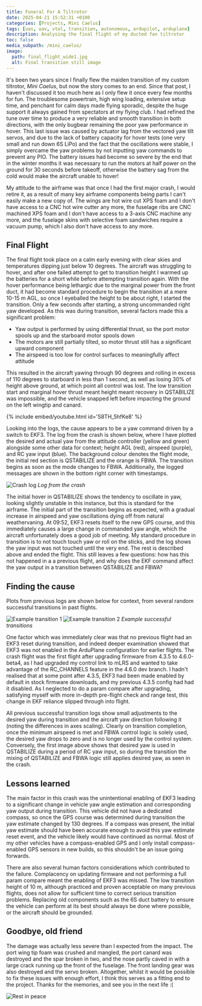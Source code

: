 ```yaml
---
title: Funeral For A Tiltrotor
date: 2025-04-21 15:52:31 +0100
categories: [Projects, Mini Caelus]
tags: [uas, uav, vtol, transition, autonomous, ardupilot, arduplane]     # TAG names should always be lowercase
description: Analysing the final flight of my ducted fan tiltrotor
toc: false
media_subpath: /mini_caelus/
image:
  path: final_flight_wide1.jpg
  alt: Final transition still image
---
```


It's been two years since I finally flew the maiden transition of my custom tiltrotor, _Mini Caelus_, but now the story comes to an end. Since that post, I haven't discussed it too much here as I only flew it once every few months for fun. The troublesome powertrain, high wing loading, extensive setup time, and penchant for calm days made flying sporadic, despite the huge support it always gained from spectators at my flying club. I had refined the tune over time to produce a very reliable and smooth transition in both directions, with the only bugbear remaining the poor yaw performance in hover. This last issue was caused by actuator lag from the vectored yaw tilt servos, and due to the lack of battery capacity for hover tests (one very small and run down 6S LiPo) and the fact that the oscillations were stable, I simply overcame the yaw problems by not inputting yaw commands to prevent any PIO. The battery issues had become so severe by the end that in the winter months it was necessary to run the motors at half power on the ground for 30 seconds before takeoff, otherwise the battery sag from the cold would make the aircraft unable to hover!

My attitude to the airframe was that once I had the first major crash, I would retire it, as a result of many key airframe components being parts I can't easily make a new copy of. The wings are hot wire cut XPS foam and I don't have access to a CNC hot wire cutter any more, the fuselage ribs are CNC machined XPS foam and I don't have access to a 3-axis CNC machine any more, and the fuselage skins with selective foam sandwiches require a vacuum pump, which I also don't have access to any more.

## Final Flight

The final flight took place on a calm early evening with clear skies and temperatures dipping just below 10 degrees. The aircraft was struggling to hover, and after one failed attempt to get to transition height I warmed up the batteries for a short while before attempting transition again. With the hover performance being lethargic due to the marginal power from the front duct, it had become standard procedure to begin the transition at a mere 10-15 m AGL, so once I eyeballed the height to be about right, I started the transition. Only a few seconds after starting, a strong uncommanded right yaw developed. As this was during transition, several factors made this a significant problem:

- Yaw output is performed by using differential thrust, so the port motor spools up and the starboard motor spools down
- The motors are still partially tilted, so motor thrust still has a significant upward component
- The airspeed is too low for control surfaces to meaningfully affect attitude

This resulted in the aircraft yawing through 90 degrees and rolling in excess of 110 degrees to starboard in less than 1 second, as well as losing 30% of height above ground, at which point all control was lost. The low transition start and marginal hover thrust meant height meant recovery in QSTABILIZE was impossible, and the vehicle snapped left before impacting the ground on the left wingtip and canard.

{% include embed/youtube.html id='S8TH_5hfKe8' %}

Looking into the logs, the cause appears to be a yaw command driven by a switch to EKF3. The log from the crash is shown below, where I have plotted the desired and actual yaw from the attitude controller (yellow and green) alongside some other data for context; height AGL (red), airspeed (purple), and RC yaw input (blue). The background colour denotes the flight mode, the initial red section is QSTABILIZE and the orange is FBWA. The transition begins as soon as the mode changes to FBWA. Additionally, the logged messages are shown in the bottom right corner with timestamps.

![Crash log](mc_log_end1.png)
_Log from the crash_

The initial hover in QSTABILIZE shows the tendency to oscillate in yaw, looking slightly unstable in this instance, but this is standard for the airframe. The initial part of the transition begins as expected, with a gradual increase in airspeed and yaw oscillations dying off from natural weathervaning. At 09:52, EKF3 resets itself to the new GPS course, and this immediately causes a large change in commanded yaw angle, which the aircraft unfortunately does a good job of meeting. My standard procedure in transition is to not touch touch yaw or roll on the sticks, and the log shows the yaw input was not touched until the very end. The rest is described above and ended the flight. This still leaves a few questions: how has this not happened in a a previous flight, and why does the EKF command affect the yaw output in a transition between QSTABILIZE and FBWA?

## Finding the cause

Plots from previous logs are shown below for context, from several random successful transitions in past flights. 

![Example transition 1](mc_log_005.png)
![Example transition 2](mc_log_009.png)
_Example successful transitions_

One factor which was immediately clear was that no previous flight had an EKF3 reset during transition, and indeed deeper examination showed that EKF3 was not enabled in the ArduPlane configuration for earlier flights. The crash flight was the first flight after upgrading firmware from 4.3.5 to 4.6.0-beta4, as I had upgraded my control link to mLRS and wanted to take advantage of the RC_CHANNELS feature in the 4.6.0 dev branch. I hadn't realised that at some point after 4.3.5, EKF3 had been made enabled by default in stock firmware downloads, and my previous 4.3.5 config had had it disabled. As I neglected to do a param compare after upgrading, satisfying myself with more in-depth pre-flight check and range test, this change in EKF reliance slipped through into flight.

All previous successful transition logs show small adjustments to the desired yaw during transition and the aircraft yaw direction following it (noting the differences in axes scaling). Clearly on transition completion, once the minimum airspeed is met and FBWA control logic is solely used, the desired yaw drops to zero and is no longer used by the control system. Conversely, the first image above shows that desired yaw is used in QSTABILIZE during a period of RC yaw input, so during the transition the mixing of QSTABILIZE and FBWA logic still applies desired yaw, as seen in the crash.

## Lessons learned

The main factor in this crash was the unintentional enabling of EKF3 leading to a significant change in vehicle yaw angle estimation and corresponding yaw output during transition. This vehicle did not have a dedicated compass, so once the GPS course was determined during transition the yaw estimate changed by 130 degrees. If a compass was present, the initial yaw estimate should have been accurate enough to avoid this yaw estimate reset event, and the vehicle likely would have continued as normal. Most of my other vehicles have a compass-enabled GPS and I only install compass-enabled GPS sensors in new builds, so this shouldn't be an issue going forwards.

There are also several human factors considerations which contributed to the failure. Complacency on updating firmware and not performing a full param compare meant the enabling of EKF3 was missed. The low transition height of 10 m, although practiced and proven acceptable on many previous flights, does not allow for sufficient time to correct serious transition problems. Replacing old components such as the 6S duct battery to ensure the vehicle can perform at its best should always be done where possible, or the aircraft should be grounded.

## Goodbye, old friend

The damage was actually less severe than I expected from the impact. The port wing tip foam was crushed and mangled, the port canard was destroyed and the spar broken in two, and the nose partly caved in with a large crack running up the front of the fuselage. The front landing gear was also destroyed and the servo broken. Altogether, whilst it would be possible to fix these issues with enough effort, I think this serves as a fitting end to the project. Thanks for the memories, and see you in the next life :(

![Rest in peace](goodbye.jpg)